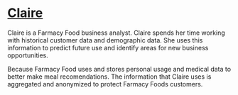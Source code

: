 # [Claire](../../README.md)

Claire is a Farmacy Food business analyst. Claire spends her time working with historical customer data and demographic data. She uses this information to predict future use and identify areas for new business opportunities.

Because Farmacy Food uses and stores personal usage and medical data to better make meal recomendations. The information that Claire uses is aggregated and anonymized to protect Farmacy Foods customers.
